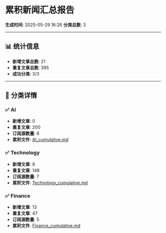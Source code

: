 # 累积新闻汇总报告

**生成时间**: 2025-05-29 16:26
**分类总数**: 3

---

## 📊 统计信息

- **新增文章总数**: 21
- **重复文章总数**: 395
- **成功分类**: 3/3

---

## 📂 分类详情

### ✅ AI
- **新增文章**: 0
- **重复文章**: 200
- **订阅源数量**: 6
- **累积文件**: [AI_cumulative.md](./AI_cumulative.md)

### ✅ Technology
- **新增文章**: 8
- **重复文章**: 148
- **订阅源数量**: 7
- **累积文件**: [Technology_cumulative.md](./Technology_cumulative.md)

### ✅ Finance
- **新增文章**: 13
- **重复文章**: 47
- **订阅源数量**: 5
- **累积文件**: [Finance_cumulative.md](./Finance_cumulative.md)
